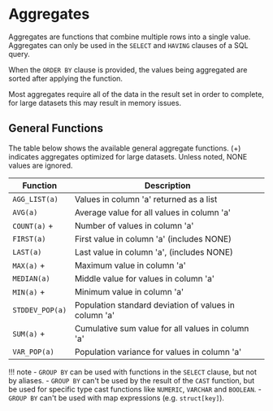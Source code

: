 # Aggregates

Aggregates are functions that combine multiple rows into a single value. Aggregates can only be used in the `SELECT` and `HAVING` clauses of a SQL query.

When the `ORDER BY` clause is provided, the values being aggregated are sorted after applying the function. 

Most aggregates require all of the data in the result set in order to complete, for large datasets this may result in memory issues.

## General Functions

The table below shows the available general aggregate functions. (+) indicates aggregates optimized for large datasets. Unless noted, NONE values are ignored.

Function        | Description 
--------------- | ----------------------------------------------------------------
`AGG_LIST(a)`   | Values in column 'a' returned as a list
`AVG(a)`        | Average value for all values in column 'a'
`COUNT(a)` +    | Number of values in column 'a'
`FIRST(a)`      | First value in column 'a' (includes NONE)
`LAST(a)`       | Last value in column 'a', (includes NONE)
`MAX(a)` +      | Maximum value in column 'a'
`MEDIAN(a)`     | Middle value for values in column 'a'
`MIN(a)` +      | Minimum value in column 'a'
`STDDEV_POP(a)` | Population standard deviation of values in column 'a'
`SUM(a)` +      | Cumulative sum value for all values in column 'a'
`VAR_POP(a)`    | Population variance for values in column 'a'

!!! note
    - `GROUP BY` can be used with functions in the `SELECT` clause, but not by aliases.
    - `GROUP BY` can't be used by the result of the `CAST` function, but be used for specific type cast functions like `NUMERIC`, `VARCHAR` and `BOOLEAN`.
    - `GROUP BY` can't be used with map expressions (e.g. `struct[key]`).